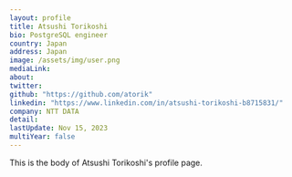 ```yaml
---
layout: profile
title: Atsushi Torikoshi
bio: PostgreSQL engineer
country: Japan
address: Japan
image: /assets/img/user.png
mediaLink: 
about:
twitter:
github: "https://github.com/atorik"
linkedin: "https://www.linkedin.com/in/atsushi-torikoshi-b8715831/"
company: NTT DATA
detail:
lastUpdate: Nov 15, 2023
multiYear: false
---
```


This is the body of Atsushi Torikoshi's profile page.
